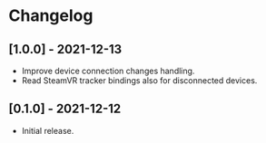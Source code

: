 # Changelog

## [1.0.0] - 2021-12-13
- Improve device connection changes handling.
- Read SteamVR tracker bindings also for disconnected devices.

## [0.1.0] - 2021-12-12
- Initial release.
